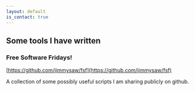 ```yaml
---
layout: default
is_contact: true
---
```


## Some tools I have written

### Free Software Fridays! 
[https://github.com/jimmysaw/fsf](https://github.com/jimmysaw/fsf)

A collection of some possibly useful scripts I am sharing publicly on github.



